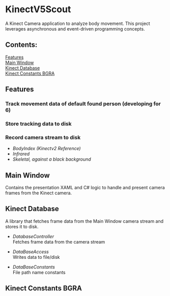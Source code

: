# KinectV5Scout
A Kinect Camera application to analyze body movement. This project leverages asynchronous and event-driven programming concepts.


## Contents:
[Features](#features)  
[Main Window](#main-window)  
[Kinect Database](#kinect-database)  
[Kinect Constants BGRA](kinect-constants-bgra)  

## Features
### Track movement data of default found person (developing for 6)
### Store tracking data to disk
### Record camera stream to disk
- _BodyIndex (Kinectv2 Reference)_
- _Infrared_
- _Skeletal, against a black background_

## Main Window
Contains the presentation XAML and C# logic to handle and present camera frames from the Kinect camera.

## Kinect Database
A library that fetches frame data from the Main Window camera stream and stores it to disk.

- _DatabaseController_  
Fetches frame data from the camera stream  

- _DataBaseAccess_  
Writes data to file/disk  

- _DataBaseConstants_  
File path name constants  

## Kinect Constants BGRA
